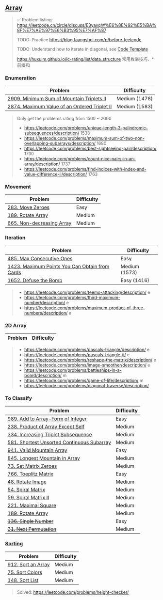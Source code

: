 ## [Array](../topics/array.md)

> ✅ Problem listing: https://leetcode.cn/circle/discuss/E3yavq/#%E6%8E%92%E5%BA%8F%E7%AE%97%E6%B3%95%E7%AF%87
>
> TODO: Practice https://blog.faangshui.com/p/before-leetcode
> 
> TODO: Understand how to iterate in diagonal, see [Code Template](../problems/code-template.md#diagonal-traversal)
>
> https://huxulm.github.io/lc-rating/list/data_structure 常用枚举技巧、*前缀和

### Enumeration
| Problem          | Difficulty |
|------------------|------------|
|[2909. Minimum Sum of Mountain Triplets II](../leetcode/2909.minimum-sum-of-mountain-triplets-ii.md)|Medium (1478)|
|[2874. Maximum Value of an Ordered Triplet II](../leetcode/2874.maximum-value-of-an-ordered-triplet-ii.md)|Medium (1583)|

> Only get the problems rating from 1500 ~ 2000
> * https://leetcode.com/problems/unique-length-3-palindromic-subsequences/description/ 1533
> * https://leetcode.com/problems/maximum-sum-of-two-non-overlapping-subarrays/description/ 1680
> * https://leetcode.com/problems/best-sightseeing-pair/description/ 1730
> * https://leetcode.com/problems/count-nice-pairs-in-an-array/description/ 1737
> * https://leetcode.com/problems/find-indices-with-index-and-value-difference-ii/description/ 1763

### Movement
| Problem          | Difficulty |
|------------------|------------|
|[283. Move Zeroes](../leetcode/283.move-zeros.md)|Easy|
|[189. Rotate Array](../leetcode/189.rotate-array.md)|Medium|
|[665. Non-decreasing Array](../leetcode/665.non-decreasing-array.md)|Medium|

### Iteration
| Problem          | Difficulty |
|------------------|------------|
|[485. Max Consecutive Ones](../leetcode/485.max-consecutive-ones.md)|Easy|
|[1423. Maximum Points You Can Obtain from Cards](../leetcode/1423.maximum-points-you-can-obtain-from-cards.md)|Medium (1573)|
|[1652. Defuse the Bomb](../leetcode/1652.defuse-the-bomb.md)|Easy (1416)|

> * https://leetcode.com/problems/teemo-attacking/description/ e
> * https://leetcode.com/problems/third-maximum-number/description/ e
> * https://leetcode.com/problems/maximum-product-of-three-numbers/description/ e

### 2D Array
| Problem          | Difficulty |
|------------------|------------|

> * https://leetcode.com/problems/pascals-triangle/description/ e
> * https://leetcode.com/problems/pascals-triangle-ii/ e
> * https://leetcode.com/problems/reshape-the-matrix/description/ e
> * https://leetcode.com/problems/image-smoother/description/ e
> * https://leetcode.com/problems/battleships-in-a-board/description/ m
> * https://leetcode.com/problems/game-of-life/description/ m
> * https://leetcode.com/problems/diagonal-traverse/description/

### To Classify
| Problem          | Difficulty |
|------------------|------------|
|[989. Add to Array-Form of Integer](../leetcode/989.add-to-array-form-of-integer.md)|Easy|
|[238. Product of Array Except Self](../leetcode/238.product-of-array-except-self.md)|Medium|
|[334. Increasing Triplet Subsequence](../leetcode/334.increasing-triplet-subsequence.md)|Medium|
|[581. Shortest Unsorted Continuous Subarray](../leetcode/581.shortest-unsorted-continuous-subarray.md)|Medium|
|[941. Valid Mountain Array](../leetcode/941.valid-mountain-array.md)|Easy|
|[845. Longest Mountain in Array](../leetcode/845.longest-mountain-in-array.md)|Medium|
|[73. Set Matrix Zeroes](../leetcode/73.set-matrix-zeros.md)|Medium|
|[766. Toeplitz Matrix](../leetcode/766.toeplitz-matrix.md)|Easy|
|[48. Rotate Image](../leetcode/48.rotate-image.md)|Medium|
|[54. Spiral Matrix](../leetcode/54.spiral-matrix.md)|Medium|
|[59. Spiral Matrix II](../leetcode/59.spiral-matrix-ii.md)|Medium|
|[221. Maximal Square](../leetcode/221.maximal-square.md)|Medium|
|[189. Rotate Array](../leetcode/189.rotate-array.md)|Medium|
|~~[136. Single Number](../leetcode/136.single-number.md)~~|Easy|
|~~[31. Next Permutation](../leetcode/31.next-permutation.md)~~|Medium|

### [Sorting](../topics/sorting.md)
| Problem          | Difficulty |
|------------------|------------|
|[912. Sort an Array](../topics/sorting.md)|Medium|
|[75. Sort Colors](../leetcode/75.sort-colors.md)|Medium|
|[148. Sort List](../leetcode/148.sort-list.md)|Medium|

> Solved: https://leetcode.com/problems/height-checker/
